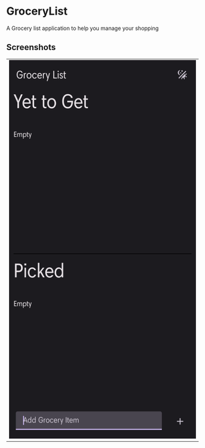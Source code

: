 # GroceryList

A Grocery list application to help you manage your shopping

## Screenshots

<table>
    <tr>
        <td><img src="./ss/Screenshot_20230507_135949_Expo%20Go.png" alt="Screenshot 1"/>
    </tr>
</table>